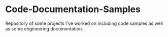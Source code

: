 # Code-Documentation-Samples
Repository of some projects I've worked on including code samples as well as some engineering documentation.
